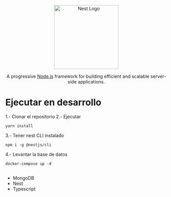 <p align="center">
  <a href="http://nestjs.com/" target="blank"><img src="https://nestjs.com/img/logo-small.svg" width="200" alt="Nest Logo" /></a>
</p>

[circleci-image]: https://img.shields.io/circleci/build/github/nestjs/nest/master?token=abc123def456
[circleci-url]: https://circleci.com/gh/nestjs/nest

<p align="center">A progressive <a href="http://nodejs.org" target="_blank">Node.js</a> framework for building efficient and scalable server-side applications.</p><p align="center">

# Ejecutar en desarrollo

1.- Clonar el repositorio
2.- Ejecutar
```
yarn install
```
3.- Tener nest CLI instalado
```
npm i -g @nestjs/cli
```
4.- Levantar la base de datos
```
docker-compose up -d
```

##
* MongoDB
* Nest
* Typescript
